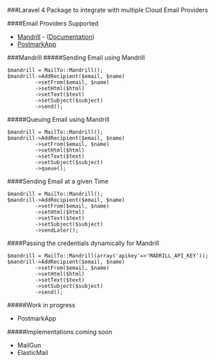 ###Laravel 4 Package to integrate with multiple Cloud Email Providers

####Email Providers Supported

- [Mandrill](https://www.mandrillapp.com) - ([Documentation](#mandrill))
- [PostmarkApp](http://www.postmarkapp.com)

###Mandrill
<a name="mandrill">
#####Sending Email using Mandrill
```
$mandrill = MailTo::Mandrill();
$mandrill->AddRecipient($email, $name)
         ->setFrom($email, $name)
         ->setHtml($html)
         ->setText($text)
         ->setSubject($subject)
         ->send();
```

#####Queuing Email using Mandrill
```
$mandrill = MailTo::Mandrill();
$mandrill->AddRecipient($email, $name)
         ->setFrom($email, $name)
         ->setHtml($html)
         ->setText($text)
         ->setSubject($subject)
         ->queue();
```

####Sending Email at a given Time
```
$mandrill = MailTo::Mandrill();
$mandrill->AddRecipient($email, $name)
         ->setFrom($email, $name)
         ->setHtml($html)
         ->setText($text)
         ->setSubject($subject)
         ->sendLater();
```

####Passing the credentials dynamically for Mandrill
```
$mandrill = MailTo::Mandrill(array('apikey'=>'MADRILL_API_KEY'));
$mandrill->AddRecipient($email, $name)
         ->setFrom($email, $name)
         ->setHtml($html)
         ->setText($text)
         ->setSubject($subject)
         ->send();
```

#####Work in progress

- PostmarkApp

#####Implementations coming soon

- MailGun
- ElasticMail
